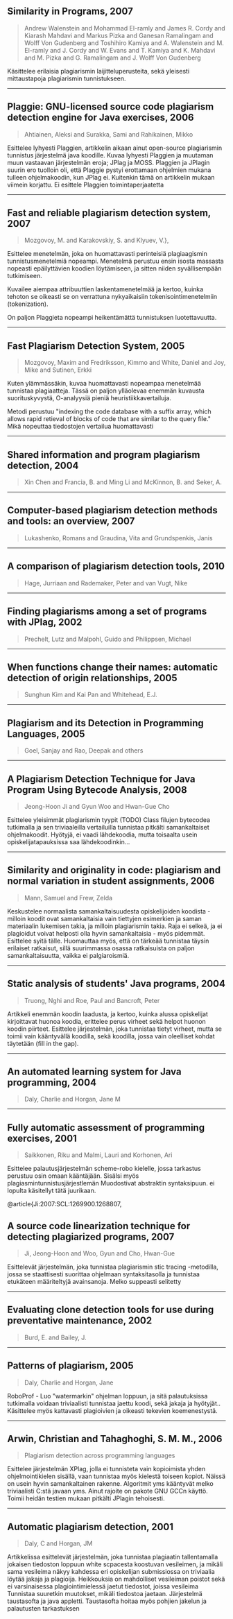 ## Similarity in Programs, 2007
> Andrew Walenstein and Mohammad El-ramly and James R. Cordy and Kiarash Mahdavi and Markus Pizka and Ganesan Ramalingam and Wolff Von Gudenberg and Toshihiro Kamiya and A. Walenstein and M. El-ramly and J. Cordy and W. Evans and T. Kamiya and K. Mahdavi and M. Pizka and G. Ramalingam and J. Wolff Von Gudenberg

Käsittelee erilaisia plagiarismin laijitteluperusteita, sekä yleisesti mittaustapoja plagiarismin tunnistukseen.

* * * * * *

## Plaggie: GNU-licensed source code plagiarism detection engine for Java exercises, 2006
> Ahtiainen, Aleksi and Surakka, Sami and Rahikainen, Mikko

Esittelee lyhyesti Plaggien, artikkelin aikaan ainut open-source plagiarismin tunnistus järjestelmä java koodille. 
Kuvaa lyhyesti Plaggien ja muutaman muun vastaavan järjestelmän eroja; JPlag ja MOSS.
Plaggien ja JPlagin suurin ero tuolloin oli, että Plaggie pystyi erottamaan ohjelmien mukana tulleen ohjelmakoodin, kun JPlag ei. Kuitenkin tämä on artikkelin mukaan viimein korjattu. 
Ei esittele Plaggien toimintaperjaatetta

* * * * * *

## Fast and reliable plagiarism detection system, 2007
> Mozgovoy, M. and Karakovskiy, S. and Klyuev, V.}, 

Esittelee menetelmän, joka on huomattavasti perinteisiä plagiaagismin tunnistusmenetelmiä nopeampi. Menetelmä perustuu ensin isosta massasta nopeasti epäilyttävien koodien löytämiseen, ja sitten niiden syvällisempään tutkimiseen.

Kuvailee aiempaa attribuuttien laskentamenetelmää ja kertoo, kuinka tehoton se oikeasti se on verrattuna nykyaikaisiin tokenisointimenetelmiin (tokenization).

On paljon Plaggieta nopeampi heikentämättä tunnistuksen luotettavuutta.


* * * * * *

## Fast Plagiarism Detection System, 2005

> Mozgovoy, Maxim and Fredriksson, Kimmo and White, Daniel and Joy, Mike and Sutinen, Erkki

Kuten ylämmässäkin, kuvaa huomattavasti nopeampaa menetelmää tunnistaa plagiaatteja. Tässä on paljon ylläolevaa enemmän kuvausta suorituskyvystä, O-analyysiä pieniä heuristiikkavertailuja.

Metodi perustuu "indexing the code database with a suffix array, which allows rapid retieval of blocks of code that are similar to the query file." Mikä nopeuttaa tiedostojen vertailua huomattavasti

* * * * * *

## Shared information and program plagiarism detection, 2004
> Xin Chen and Francia, B. and Ming Li and McKinnon, B. and Seker, A.

* * * * * *

## Computer-based plagiarism detection methods and tools: an overview, 2007
> Lukashenko, Romans and Graudina, Vita and Grundspenkis, Janis

* * * * * *

## A comparison of plagiarism detection tools, 2010
> Hage, Jurriaan and Rademaker, Peter and van Vugt, Nike

* * * * * *

## Finding plagiarisms among a set of programs with JPlag, 2002
> Prechelt, Lutz and Malpohl, Guido and Philippsen, Michael

* * * * * *

## When functions change their names: automatic detection of origin relationships, 2005
> Sunghun Kim and Kai Pan and Whitehead, E.J.

* * * * * *

## Plagiarism and its Detection in Programming Languages, 2005
> Goel, Sanjay and Rao, Deepak and others

* * * * * *

## A Plagiarism Detection Technique for Java Program Using Bytecode Analysis, 2008
> Jeong-Hoon Ji and Gyun Woo and Hwan-Gue Cho

Esittelee yleisimmät plagiarismin tyypit (TODO)
Class filujen bytecodea tutkimalla ja sen triviaaleilla vertailuilla tunnistaa pitkälti samankaltaiset ohjelmakoodit.
Hyötyjä, ei vaadi lähdekoodia, mutta toisaalta usein opiskelijatapauksissa saa lähdekoodinkin...

* * * * * *

## Similarity and originality in code: plagiarism and normal variation in student assignments, 2006
> Mann, Samuel and Frew, Zelda

Keskustelee normaalista samankaltaisuudesta opiskelijoiden koodista - milloin koodit ovat samankaltaisia vain tiettyjen esimerkien ja saman materiaalin lukemisen takia, ja milloin plagiarismin takia. Raja ei selkeä, ja ei plagioidut voivat helposti olla hyvin samankaltaisia - myös pidemmät.
Esittelee syitä tälle.
Huomauttaa myös, että on tärkeää tunnistaa täysin erilaiset ratkaisut, sillä suurimmassa osassa ratkaisuista on paljon samankaltaisuutta, vaikka ei palgiaroismiä.

* * * * * *

## Static analysis of students' Java programs, 2004
> Truong, Nghi and Roe, Paul and Bancroft, Peter

Artikkeli enemmän koodin laadusta, ja kertoo, kuinka alussa opiskelijat kirjoittavat huonoa koodia, erittelee perus virheet sekä helpot huonon koodin piirteet.
Esittelee järjestelmän, joka tunnistaa tietyt virheet, mutta se toimii vain kääntyvällä koodilla, sekä koodilla, jossa vain oleelliset kohdat täytetään (fill in the gap).

* * * * * *

## An automated learning system for Java programming, 2004
> Daly, Charlie and Horgan, Jane M

* * * * * *

## Fully automatic assessment of programming exercises, 2001
> Saikkonen, Riku and Malmi, Lauri and Korhonen, Ari

Esittelee palautusjärjestelmän scheme-robo kielelle, jossa tarkastus perustuu osin omaan kääntäjään. Sisälsi myös plagiasmintunnistusjärjestlemän
Muodostivat abstraktin syntaksipuun. ei lopulta käsitellyt tätä juurikaan.

@article{Ji:2007:SCL:1269900.1268807,
## A source code linearization technique for detecting plagiarized programs, 2007
> Ji, Jeong-Hoon and Woo, Gyun and Cho, Hwan-Gue

Esittelevät järjestelmän, joka tunnistaa plagiarismin stic tracing -metodilla, jossa se staattisesti suorittaa ohjelmaan syntaksitasolla ja tunnistaa etukäteen määriteltyjä avainsanoja. Melko suppeasti selitetty

* * * * * *

## Evaluating clone detection tools for use during preventative maintenance, 2002
> Burd, E. and Bailey, J.

* * * * * *

## Patterns of plagiarism, 2005
> Daly, Charlie and Horgan, Jane

RoboProf - Luo "watermarkin" ohjelman loppuun, ja sitä palautuksissa tutkimalla voidaan triviaalisti tunnistaa jaettu koodi, sekä jakaja ja hyötyjät..
Käsittelee myös kattavasti plagioivien ja oikeasti tekevien koemenestystä.

* * * * * *

## Arwin, Christian and Tahaghoghi, S. M. M., 2006
> Plagiarism detection across programming languages

Esittelee järjestelmän XPlag, jolla ei tunnisteta vain kopioimista yhden ohjelmointikielen sisällä, vaan tunnistaa myös kielestä toiseen kopiot. Näissä on usein hyvin samankaltainen rakenne. Algoritmit yms kääntyvät melko triviaalisti C:stä javaan yms.
Ainut rajoite on pakote GNU GCCn käyttö.
Toimii heidän testien mukaan pitkälti JPlagin tehoisesti.

* * * * * *

## Automatic plagiarism detection, 2001
> Daly, C and Horgan, JM

Artikkelissa esittelevät järjestelmän, joka tunnistaa plagiaatin tallentamalla jokaisen tiedoston loppuun white scpacesta koostuvan vesileimen, ja mikäli sama vesileima näkyy kahdessa eri opiskelijan submissiossa on triviaalia löytää jakaja ja plagioija.
Heikkouksia on mahdolliset vesileiman poistot sekä ei varsinaisessa plagiointimielessä jaetut tiedostot, joissa vesileima
Tunnistaa suuretkin muutokset, mikäli tiedostoa jaetaan.
Järjestelmä taustasofta ja java appletti. Taustasofta hoitaa myös pohjien jakelun ja palautusten tarkastuksen
